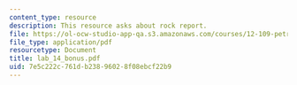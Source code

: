 ```yaml
---
content_type: resource
description: This resource asks about rock report.
file: https://ol-ocw-studio-app-qa.s3.amazonaws.com/courses/12-109-petrology-fall-2005/7e5c222c761db23896028f08ebcf22b9_lab_14_bonus.pdf
file_type: application/pdf
resourcetype: Document
title: lab_14_bonus.pdf
uid: 7e5c222c-761d-b238-9602-8f08ebcf22b9
---
```

